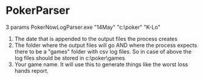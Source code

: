 # PokerParser

3 params
PokerNowLogParser.exe "14May" "c:\poker" "K-Lo"

1) The date that is appended to the output files the process creates
2) The folder where the output files will go AND where the process expects there to be a "games" folder with csv log files. So in case of above the log files should be stored in c:\poker\games
3) Your game name. It will use this to generate things like the worst loss hands report.
